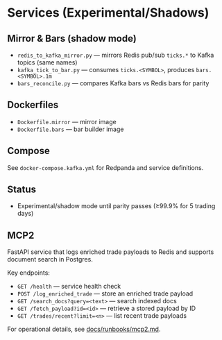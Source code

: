 Services (Experimental/Shadows)
===============================

Mirror & Bars (shadow mode)
---------------------------

- `redis_to_kafka_mirror.py` — mirrors Redis pub/sub `ticks.*` to Kafka topics (same names)
- `kafka_tick_to_bar.py` — consumes `ticks.<SYMBOL>`, produces `bars.<SYMBOL>.1m`
- `bars_reconcile.py` — compares Kafka bars vs Redis bars for parity

Dockerfiles
-----------

- `Dockerfile.mirror` — mirror image
- `Dockerfile.bars` — bar builder image

Compose
-------

See `docker-compose.kafka.yml` for Redpanda and service definitions.

Status
------

- Experimental/shadow mode until parity passes (≥99.9% for 5 trading days)

MCP2
----

FastAPI service that logs enriched trade payloads to Redis and supports document search in Postgres.

Key endpoints:

- `GET /health` — service health check
- `POST /log_enriched_trade` — store an enriched trade payload
- `GET /search_docs?query=<text>` — search indexed docs
- `GET /fetch_payload?id=<id>` — retrieve a stored payload by ID
- `GET /trades/recent?limit=<n>` — list recent trade payloads

For operational details, see [docs/runbooks/mcp2.md](../docs/runbooks/mcp2.md).

